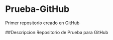 # Prueba-GitHub
Primer repositorio creado en GitHub

##Descripcion
Repositorio de Prueba para GitHub

